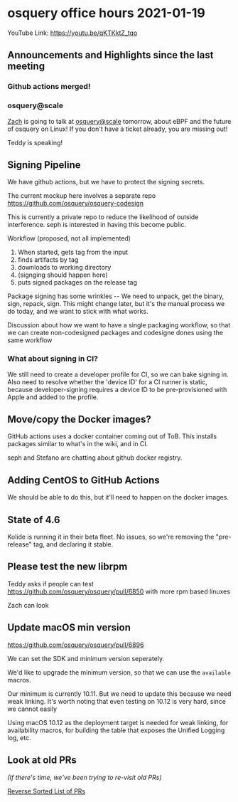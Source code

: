 # osquery office hours 2021-01-19

YouTube Link: https://youtu.be/qKTKktZ_tqo

## Announcements and Highlights since the last meeting

### Github actions merged!

### osquery@scale

[Zach](https://twitter.com/thezachw) is going to talk at [osquery@scale](https://www.osqueryatscale.com/) tomorrow, about eBPF and the future of osquery on Linux! If you don't have a ticket already, you are missing out!

Teddy is speaking!

## Signing Pipeline

We have github actions, but we have to protect the signing secrets.

The current mockup here involves a separate repo https://github.com/osquery/osquery-codesign 

This is currently a private repo to reduce the likelihood of outside interference. seph is interested in having this become public.

Workflow (proposed, not all implemented)
1. When started, gets tag from the input
2. finds artifacts by tag
3. downloads to working directory
4. (signging should happen here)
5. puts signed packages on the release tag

Package signing has some wrinkles -- We need to unpack, get the binary, sign, repack, sign. This might change later, but it's the manual process we do today, and we want to stick with what works.

Discussion about how we want to have a single packaging workflow, so that we can create non-codesigned packages and codesigne dones using the same workflow

### What about signing in CI?

We still need to create a developer profile for CI, so we can bake signing in. Also need to resolve whether the 'device ID' for a CI runner is static, because developer-signing requires a device ID to be pre-provisioned with Apple and added to the profile.

## Move/copy the Docker images?

GitHub actions uses a docker container coming out of ToB. This installs packages similar to what's in the wiki, and in CI. 

seph and Stefano are chatting about github docker registry. 

## Adding CentOS to GitHub Actions

We should be able to do this, but it'll need to happen on the docker images. 

## State of 4.6

Kolide is running it in their beta fleet. No issues, so we're removing the "pre-release" tag, and declaring it stable. 

## Please test the new librpm

Teddy asks if people can test https://github.com/osquery/osquery/pull/6850 with more rpm based linuxes

Zach can look

## Update macOS min version

https://github.com/osquery/osquery/pull/6896

We can set the SDK and minimum version seperately. 

We'd like to upgrade the minimum version, so that we can use the `available` macros.


Our minimum is currently 10.11. But we need to update this because we need weak linking. It's worth noting that even testing on 10.12 is very hard, since we cannot easily

Using macOS 10.12 as the deployment target is needed for weak linking, for availability macros, for building the table that exposes the Unified Logging log, etc.


## Look at old PRs 

_(If there's time, we've been trying to re-visit old PRs)_

[Reverse Sorted List of PRs](https://github.com/osquery/osquery/pulls?q=is%3Apr+is%3Aopen+sort%3Acreated-asc)

